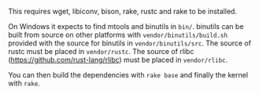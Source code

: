 This requires wget, libiconv, bison, rake, rustc and rake to be installed.

On Windows it expects to find mtools and binutils in `bin/`. binutils can be built from source on other platforms with `vendor/binutils/build.sh` provided with the source for binutils in `vendor/binutils/src`.
The source of rustc must be placed in `vendor/rustc`. The source of rlibc (https://github.com/rust-lang/rlibc) must be placed in `vendor/rlibc`.

You can then build the dependencies with `rake base` and finally the kernel with `rake`.